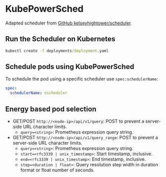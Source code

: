 # KubePowerSched

Adapted scheduler from [GitHub kelseyhightower/scheduler](https://github.com/kelseyhightower/scheduler.git).

## Run the Scheduler on Kubernetes

```cmd
kubectl create -f deployments/deployment.yaml
```

## Schedule pods using KubePowerSched

To schedule the pod using a specific scheduler use `spec:schedulerName`:
```yaml
spec:
  schedulerName: escheduler
```

## Energy based pod selection

- GET/POST `http://<node-ip>/api/v1/query`: POST to prevent a server-side URL character limits.
    - `query=<string>`: Prometheus expression query string.
- GET/POST `http://<node-ip>/api/v1/query_range`: POST to prevent a server-side URL character limits.
    - `query=<string>`: Prometheus expression query string.
    - `start=<rfc3339 | unix_timestamp>`: Start timestamp, inclusive.
    - `end=<rfc3339 | unix_timestamp>`: End timestamp, inclusive.
    - `step=<duration | float>`: Query resolution step width in duration format or float number of seconds.